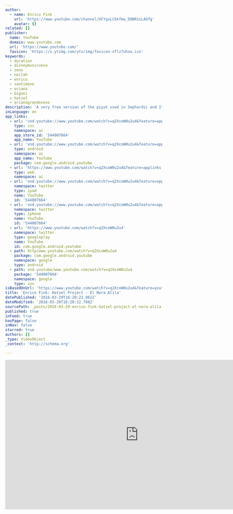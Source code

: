 ```yaml
---
author:
  - name: Enrico Fink
    url: 'https://www.youtube.com/channel/UCYgvLC6kfmw_DQNR1sLAGfg'
    avatar: {}
related: []
publisher:
  name: YouTube
  domain: www.youtube.com
  url: 'https://www.youtube.com/'
  favicon: 'https://s.ytimg.com/yts/img/favicon-vflz7uhzw.ico'
keywords:
  - duration
  - disneymusicvevo
  - zeno
  - neilah
  - enrico
  - santimone
  - ariana
  - bigoni
  - hatzel
  - arianagrandevevo
description: 'A very free version of the piyut used in Sephardic and Italian tradition to introduce the final part of the Yom Kippur service, Neilah. Live and unedited; summer 2015, Bologna, Jewish Museum. The Hatzel Project: Enrico Fink; Zeno De Rossi; Gabriele Coen; Alfonso Santimone; Francesco Bigoni. x'
inLanguage: en
app_links:
  - url: 'vnd.youtube://www.youtube.com/watch?v=q2XcoW0u2u4&feature=applinks'
    type: ios
    namespace: ai
    app_store_id: '544007664'
    app_name: YouTube
  - url: 'vnd.youtube://www.youtube.com/watch?v=q2XcoW0u2u4&feature=applinks'
    type: android
    namespace: ai
    app_name: YouTube
    package: com.google.android.youtube
  - url: 'https://www.youtube.com/watch?v=q2XcoW0u2u4&feature=applinks'
    type: web
    namespace: ai
  - url: 'vnd.youtube://www.youtube.com/watch?v=q2XcoW0u2u4&feature=applinks'
    namespace: twitter
    type: ipad
    name: YouTube
    id: '544007664'
  - url: 'vnd.youtube://www.youtube.com/watch?v=q2XcoW0u2u4&feature=applinks'
    namespace: twitter
    type: iphone
    name: YouTube
    id: '544007664'
  - url: 'https://www.youtube.com/watch?v=q2XcoW0u2u4'
    namespace: twitter
    type: googleplay
    name: YouTube
    id: com.google.android.youtube
  - path: http/www.youtube.com/watch?v=q2XcoW0u2u4
    package: com.google.android.youtube
    namespace: google
    type: android
  - path: vnd.youtube/www.youtube.com/watch?v=q2XcoW0u2u4
    package: '544007664'
    namespace: google
    type: ios
isBasedOnUrl: 'https://www.youtube.com/watch?v=q2XcoW0u2u4&feature=youtu.be'
title: 'Enrico Fink: Hatzel Project - El Nora Alila'
datePublished: '2016-03-29T16:20:22.961Z'
dateModified: '2016-03-29T16:20:12.766Z'
sourcePath: _posts/2016-03-29-enrico-fink-hatzel-project-el-nora-alila.md
published: true
inFeed: true
hasPage: false
inNav: false
starred: true
authors: []
_type: VideoObject
_context: 'http://schema.org'

---
```

<iframe src="https://cdn.embedly.com/widgets/media.html?src=https%3A%2F%2Fwww.youtube.com%2Fembed%2Fq2XcoW0u2u4%3Ffeature%3Doembed&amp;url=https%3A%2F%2Fwww.youtube.com%2Fwatch%3Fv%3Dq2XcoW0u2u4%26feature%3Dyoutu.be&amp;image=https%3A%2F%2Fi.ytimg.com%2Fvi%2Fq2XcoW0u2u4%2Fhqdefault.jpg&amp;key=b7d04c9b404c499eba89ee7072e1c4f7&amp;type=text%2Fhtml&amp;schema=youtube" width="854" height="480" scrolling="no" frameborder="0" allowfullscreen="allowfullscreen" style=""></iframe>